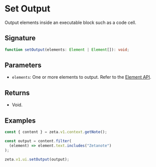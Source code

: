 # Set Output

Output elements inside an executable block such as a code cell.

## Signature

```TypeScript
function setOutput(elements: Element | Element[]): void;
```

## Parameters

- `elements`: One or more elements to output. Refer to the [Element API](/guide/zeta-api/element-api/overview).

## Returns

- Void.

## Examples

```TypeScript
const { content } = zeta.v1.context.getNote();

const output = content.filter(
  (element) => element.text.includes("Zetanote")
);

zeta.v1.ui.setOutput(output);
```
